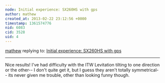```yaml
---
node: Initial experience: SX260HS with gps
author: mathew
created_at: 2013-02-22 23:12:56 +0000
timestamp: 1361574776
nid: 6083
cid: 3528
uid: 4
---
```




[mathew](../profile/mathew) replying to: [Initial experience: SX260HS with gps](../notes/patcoyle/2-21-2013/initial-experiences-sx260hs-gps)

----
Nice results!  I've had difficulty with the ITW Levitation tilting to one direction or the other-- I don't quite get it, but I guess they aren't totally symmetrical-- its never given me trouble, other than looking funny though.